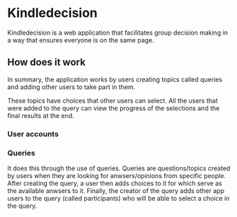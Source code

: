 # Kindledecision
Kindledecision is a web application that facilitates group decision making in a way that ensures everyone is on the same page. 

## How does it work
In summary, the application works by users creating topics called queries and adding other users to take part in them. 

These topics have choices that other users can select. All the users that were added to the query can view the progress of the selections and the final results at the end.

### User accounts

### Queries
It does this through the use of queries. Queries are questions/topics created by users when they are looking for anwsers/opinions from specific people. After creating the query, a user then adds choices to it for which serve as the available anwsers to it. Finally, the creator of the query adds other app users to the query (called participants) who will be able to select a choice in the query. 
